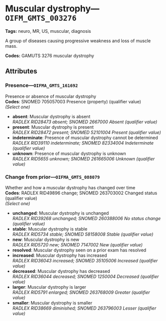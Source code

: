 # Muscular dystrophy—`OIFM_GMTS_003276`

**Tags:** neuro, MR, US, muscular, diagnosis

A group of diseases causing progressive weakness and loss of muscle mass.

**Codes:** GAMUTS 3276 muscular dystrophy

## Attributes

### Presence—`OIFMA_GMTS_161692`

Presence or absence of muscular dystrophy  
**Codes**: SNOMED 705057003 Presence (property) (qualifier value)  
*(Select one)*

- **absent**: Muscular dystrophy is absent  
_RADLEX RID28473 absent; SNOMED 2667000 Absent (qualifier value)_
- **present**: Muscular dystrophy is present  
_RADLEX RID28472 present; SNOMED 52101004 Present (qualifier value)_
- **indeterminate**: Presence of muscular dystrophy cannot be determined  
_RADLEX RID39110 indeterminate; SNOMED 82334004 Indeterminate (qualifier value)_
- **unknown**: Presence of muscular dystrophy is unknown  
_RADLEX RID5655 unknown; SNOMED 261665006 Unknown (qualifier value)_

### Change from prior—`OIFMA_GMTS_088079`

Whether and how a muscular dystrophy has changed over time  
**Codes**: RADLEX RID49896 change; SNOMED 263703002 Changed status (qualifier value)  
*(Select one)*

- **unchanged**: Muscular dystrophy is unchanged  
_RADLEX RID39268 unchanged; SNOMED 260388006 No status change (qualifier value)_
- **stable**: Muscular dystrophy is stable  
_RADLEX RID5734 stable; SNOMED 58158008 Stable (qualifier value)_
- **new**: Muscular dystrophy is new  
_RADLEX RID5720 new; SNOMED 7147002 New (qualifier value)_
- **resolved**: Muscular dystrophy seen on a prior exam has resolved  
- **increased**: Muscular dystrophy has increased  
_RADLEX RID36043 increased; SNOMED 35105006 Increased (qualifier value)_
- **decreased**: Muscular dystrophy has decreased  
_RADLEX RID36044 decreased; SNOMED 1250004 Decreased (qualifier value)_
- **larger**: Muscular dystrophy is larger  
_RADLEX RID5791 enlarged; SNOMED 263768009 Greater (qualifier value)_
- **smaller**: Muscular dystrophy is smaller  
_RADLEX RID38669 diminished; SNOMED 263796003 Lesser (qualifier value)_